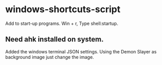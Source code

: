 # windows-shortcuts-script

Add to start-up programs. Win + r, Type shell:startup.

Need ahk installed on system.
-------------------------------------------------------
Added the windows terminal JSON settings. Using the Demon
Slayer as background image just change the image.